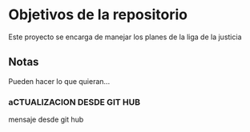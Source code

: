 # Objetivos de la repositorio

Este proyecto se encarga de manejar los planes de la liga de la justicia


## Notas
Pueden hacer lo que quieran...



### aCTUALIZACION DESDE GIT HUB
mensaje desde git hub
